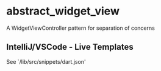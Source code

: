 # abstract_widget_view

A WidgetViewController pattern for separation of concerns

## IntelliJ/VSCode - Live Templates

   See `/lib/src/snippets/dart.json'

